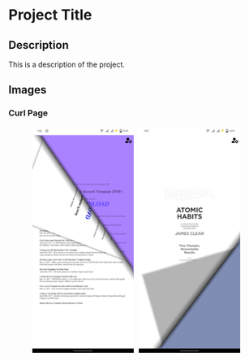 # Project Title

## Description
This is a description of the project.

## Images
### Curl Page
<div style="display: flex; justify-content: center;">
    <img src="git_img1.jpeg" alt="Curl page" width="200" style="margin-right: 10px;" />
    <img src="git_img2.jpeg" alt="Curl page" width="200" />
</div>
